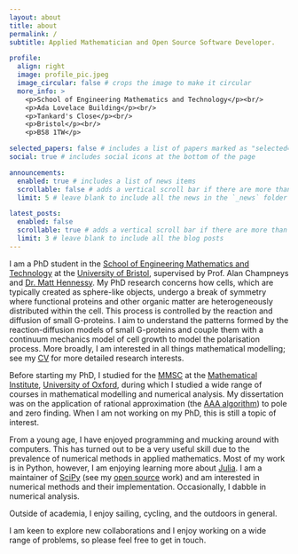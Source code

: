 ```yaml
---
layout: about
title: about
permalink: /
subtitle: Applied Mathematician and Open Source Software Developer.

profile:
  align: right
  image: profile_pic.jpeg
  image_circular: false # crops the image to make it circular
  more_info: >
    <p>School of Engineering Mathematics and Technology</p><br/>
    <p>Ada Lovelace Building</p><br/>
    <p>Tankard's Close</p><br/>
    <p>Bristol</p><br/>
    <p>BS8 1TW</p>

selected_papers: false # includes a list of papers marked as "selected={true}"
social: true # includes social icons at the bottom of the page

announcements:
  enabled: true # includes a list of news items
  scrollable: false # adds a vertical scroll bar if there are more than 3 news items
  limit: 5 # leave blank to include all the news in the `_news` folder

latest_posts:
  enabled: false
  scrollable: true # adds a vertical scroll bar if there are more than 3 new posts items
  limit: 3 # leave blank to include all the blog posts
---
```


I am a PhD student in the [School of Engineering Mathematics and Technology](https://www.bristol.ac.uk/science-engineering/schools/eng-maths-tech/) at the [University of Bristol](https://www.bristol.ac.uk/), supervised by Prof. Alan Champneys and <a href='https://hennessymatt.github.io/'>Dr. Matt Hennessy</a>. My PhD research concerns how cells, which are typically created as sphere-like objects, undergo a break of symmetry where functional proteins and other organic matter are heterogeneously distributed within the cell. This process is controlled by the reaction and diffusion of small G-proteins. I aim to understand the patterns formed by the reaction-diffusion models of small G-proteins and couple them with a continuum mechanics model of cell growth to model the polarisation process. More broadly, I am interested in all things mathematical modelling; see my [CV](/cv) for more detailed research interests.

Before starting my PhD, I studied for the [MMSC](https://www.maths.ox.ac.uk/members/students/postgraduate-courses/msc-mmsc)
at the [Mathematical Institute](https://www.maths.ox.ac.uk/), [University of Oxford](https://www.ox.ac.uk/), during which I studied a wide range of courses in mathematical modelling
and numerical analysis. My dissertation was on the application of rational approximation (the [AAA algorithm](https://people.maths.ox.ac.uk/trefethen/AAAfinal.pdf)) to pole and zero finding. When I am not working on my PhD, this is still a topic of interest.

From a young age, I have enjoyed programming and mucking around with computers. This has turned out to be a very useful skill
due to the prevalence of numerical methods in applied mathematics. Most of my work is in Python, however, I am enjoying learning
more about [Julia](https://julialang.org/). I am a maintainer of [SciPy](https://scipy.org/) (see my [open source](/os) work)
and am interested in numerical methods and their implementation. Occasionally, I dabble in numerical analysis.

Outside of academia, I enjoy sailing, cycling, and the outdoors in general.

I am keen to explore new collaborations and I enjoy working on a wide range of problems, so please feel free to get in touch.
